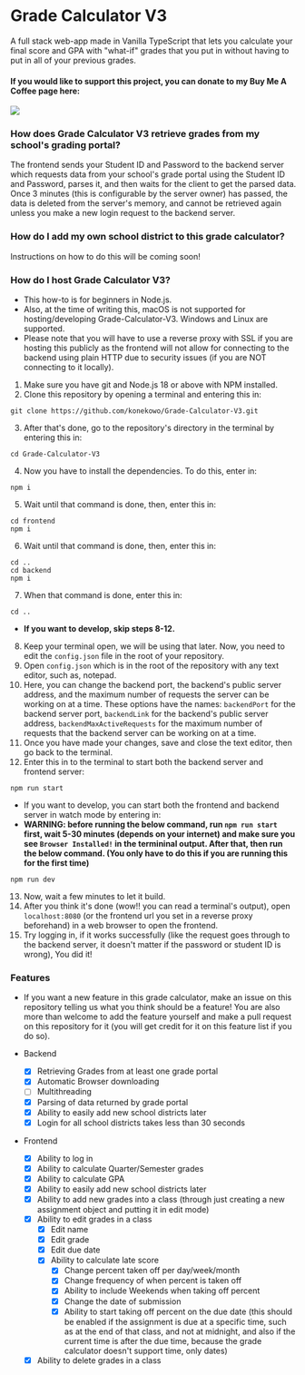 # Grade Calculator V3

A full stack web-app made in Vanilla TypeScript that lets you calculate your final score and GPA with "what-if" grades that you put in without having to put in all of your previous grades.

#### If you would like to support this project, you can donate to my Buy Me A Coffee page here:
<a href="https://www.buymeacoffee.com/konekowo" target='_blank'><img src="https://img.buymeacoffee.com/button-api/?text=Buy me a coffee&emoji=☕&slug=konekowo&button_colour=BD5FFF&font_colour=ffffff&font_family=Poppins&outline_colour=000000&coffee_colour=FFDD00" /></a>

### How does Grade Calculator V3 retrieve grades from my school's grading portal?

The frontend sends your Student ID and Password to the backend server which requests data from your school's grade portal using the Student ID and Password, parses it, and then waits for the client to get the parsed data. Once 3 minutes (this is configurable by the server owner) has passed, the data is deleted from the server's memory, and cannot be retrieved again unless you make a new login request to the backend server.

### How do I add my own school district to this grade calculator?

Instructions on how to do this will be coming soon!

### How do I host Grade Calculator V3?
- This how-to is for beginners in Node.js.
- Also, at the time of writing this, macOS is not supported for hosting/developing Grade-Calculator-V3. Windows and Linux are supported.
- Please note that you will have to use a reverse proxy with SSL if you are hosting this publicly as the frontend will not allow for connecting to the backend using plain HTTP due to security issues (if you are NOT connecting to it locally).
1. Make sure you have git and Node.js 18 or above with NPM installed.
2. Clone this repository by opening a terminal and entering this in:
```
git clone https://github.com/konekowo/Grade-Calculator-V3.git
```
3. After that's done, go to the repository's directory in the terminal by entering this in:
```
cd Grade-Calculator-V3
```
4. Now you have to install the dependencies. To do this, enter in:
```
npm i
```
5. Wait until that command is done, then, enter this in:
```
cd frontend
npm i
```
6. Wait until that command is done, then, enter this in:
```
cd ..
cd backend
npm i
```
7. When that command is done, enter this in:
```
cd ..
```
- <b>If you want to develop, skip steps 8-12.</b>
8. Keep your terminal open, we will be using that later. Now, you need to edit the `config.json` file in the root of your repository.
9. Open `config.json` which is in the root of the repository with any text editor, such as, notepad.
10. Here, you can change the backend port, the backend's public server address, and the maximum number of requests the server can be working on at a time. These options have the names: `backendPort` for the backend server port, `backendLink` for the backend's public server address, `backendMaxActiveRequests` for the maximum number of requests that the backend server can be working on at a time.
11. Once you have made your changes, save and close the text editor, then go back to the terminal.
12. Enter this in to the terminal to start both the backend server and frontend server:
```
npm run start
```
- If you want to develop, you can start both the frontend and backend server in watch mode by entering in:
- <b>WARNING: before running the below command, run `npm run start` first, wait 5-30 minutes (depends on your internet) and make sure you see `Browser Installed!` in the termininal output. After that, then run the below command. (You only have to do this if you are running this for the first time)</b>
```
npm run dev
```
13. Now, wait a few minutes to let it build.
14. After you think it's done (wow!! you can read a terminal's output), open `localhost:8080` (or the frontend url you set in a reverse proxy beforehand) in a web browser to open the frontend.
15. Try logging in, if it works successfully (like the request goes through to the backend server, it doesn't matter if the password or student ID is wrong), You did it!

### Features
- If you want a new feature in this grade calculator, make an issue on this repository telling us what you think should be a feature! You are also more than welcome to add the feature yourself and make a pull request on this repository for it (you will get credit for it on this feature list if you do so).


- Backend
  - [X] Retrieving Grades from at least one grade portal
  - [X] Automatic Browser downloading
  - [ ] Multithreading
  - [X] Parsing of data returned by grade portal
  - [X] Ability to easily add new school districts later
  - [X] Login for all school districts takes less than 30 seconds
- Frontend
  - [X] Ability to log in
  - [X] Ability to calculate Quarter/Semester grades
  - [X] Ability to calculate GPA
  - [X] Ability to easily add new school districts later
  - [X] Ability to add new grades into a class (through just creating a new assignment object and putting it in edit mode)
  - [X] Ability to edit grades in a class
    - [X] Edit name
    - [X] Edit grade
    - [X] Edit due date
    - [X] Ability to calculate late score
      - [X] Change percent taken off per day/week/month
      - [X] Change frequency of when percent is taken off
      - [X] Ability to include Weekends when taking off percent
      - [X] Change the date of submission
      - [X] Ability to start taking off percent on the due date (this should be enabled if the assignment is due at a specific time, such as at the end of that class, and not at midnight, and also if the current time is after the due time, because the grade calculator doesn't support time, only dates)
  - [X] Ability to delete grades in a class